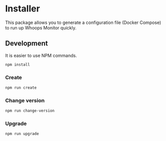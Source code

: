 # Installer

This package allows you to generate a configuration file (Docker Compose) to run up Whoops Monitor quickly.

## Development

It is easier to use NPM commands.

```bash
npm install
```

### Create

```bash
npm run create
```

### Change version

```bash
npm run change-version
```

### Upgrade

```bash
npm run upgrade
```
